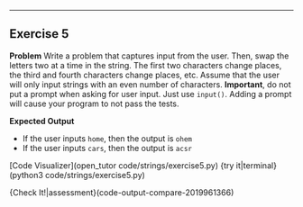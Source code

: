 ----------

## Exercise 5

**Problem**
Write a problem that captures input from the user. Then, swap the letters two at a time in the string. The first two characters change places, the third and fourth characters change places, etc. Assume that the user will only input strings with an even number of characters. **Important**, do not put a prompt when asking for user input. Just use `input()`. Adding a prompt will cause your program to not pass the tests.

**Expected Output**
* If the user inputs `home`, then the output is `ohem`
* If the user inputs `cars`, then the output is `acsr`

[Code Visualizer](open_tutor code/strings/exercise5.py)
{try it|terminal}(python3 code/strings/exercise5.py)

{Check It!|assessment}(code-output-compare-2019961366)
